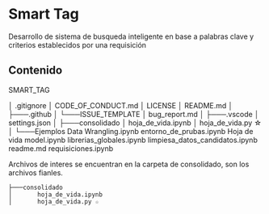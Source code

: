 # Smart Tag

Desarrollo de sistema de busqueda inteligente en base a palabras clave y criterios establecidos por una requisición

## Contenido

SMART_TAG

│   .gitignore
│   CODE_OF_CONDUCT.md
│   LICENSE
│   README.md
│
├───.github
│   └───ISSUE_TEMPLATE
│           bug_report.md
│
├───.vscode
│       settings.json
│
├───consolidado
│       hoja_de_vida.ipynb
│       hoja_de_vida.py ☆
│
└───Ejemplos
        Data Wrangling.ipynb
        entorno_de_prubas.ipynb
        Hoja de vida model.ipynb
        librerias_globales.ipynb
        limpiesa_datos_candidatos.ipynb
        readme.md
        requisiciones.ipynb


Archivos de interes 
se encuentran en la carpeta de consolidado, son los archivos fianles.

    ├───consolidado
    │       hoja_de_vida.ipynb 
    │       hoja_de_vida.py ☆
 
